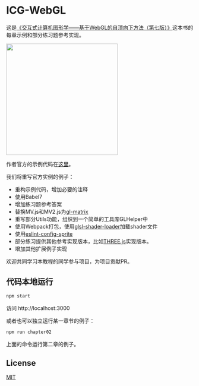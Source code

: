 # ICG-WebGL

这是[《交互式计算机图形学——基于WebGL的自顶向下方法（第七版）》](https://book.douban.com/subject/26916420/)这本书的每章示例和部分练习题参考实现。

<img src="https://p5.ssl.qhimg.com/t01c52e0b46066ec4f8.jpg" width="300px">

作者官方的示例代码在[这里](https://github.com/esangel/WebGL)。

我们将重写官方实例的例子：

- 重构示例代码，增加必要的注释
- 使用Babel7
- 增加练习题参考答案
- 替换MV.js和MV2.js为[gl-matrix](https://github.com/toji/gl-matrix)
- 重写部分Utils功能，组织到一个简单的工具库GLHelper中
- 使用Webpack打包，使用[glsl-shader-loader](https://github.com/migalooo/glsl-shader-loader)加载shader文件
- 使用[eslint-config-sprite](https://github.com/spritejs/eslint-config-sprite)
- 部分练习提供其他参考实现版本，比如[THREE.js](https://github.com/mrdoob/three.js)实现版本。
- 增加其他扩展例子实现

欢迎共同学习本教程的同学参与项目，为项目贡献PR。

## 代码本地运行

```bash
npm start
```

访问 http://localhost:3000

或者也可以独立运行某一章节的例子：

```bash
npm run chapter02
```

上面的命令运行第二章的例子。

## License

[MIT](LICENSE)
